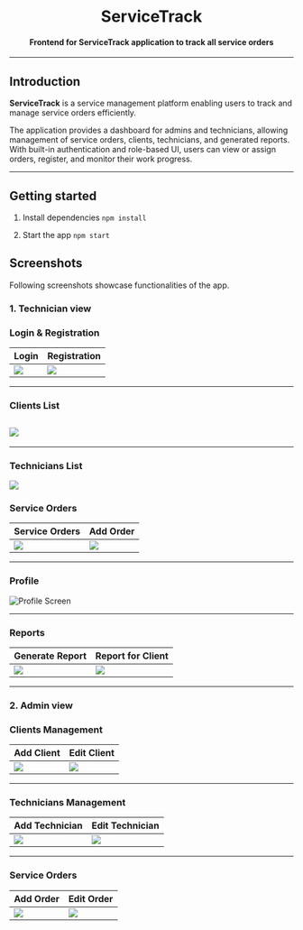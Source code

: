 <p align="center">
  <h1 align="center">ServiceTrack</h1>
  <h4 align="center">Frontend for ServiceTrack application to track all service orders</h4>
</p>

---

## Introduction

**ServiceTrack** is a service management platform enabling users to track and manage service orders efficiently.

The application provides a dashboard for admins and technicians, allowing management of service orders, clients, technicians, and generated reports. With built-in authentication and role-based UI, users can view or assign orders, register, and monitor their work progress.

---

## Getting started

1. Install dependencies
```npm install```

2. Start the app
```npm start```

##  Screenshots
Following screenshots showcase functionalities of the app.

### 1. Technician view
### Login & Registration
| Login | Registration |
|-------|--------------|
| ![](src/docs/img/readme/login-screen.png) | ![](src/docs/img/readme/registration-screen.png) |

---
### Clients List
![](src/docs/img/readme/clients-screen.png)
---
---
### Technicians List
![](src/docs/img/readme/technician-screen.png)


### Service Orders
| Service Orders | Add Order |
|----------------|------------------------|
| ![](src/docs/img/readme/your_service_orders-screen.png) | ![](src/docs/img/readme/add_service_order-screen.png) |


---
### Profile
![Profile Screen](src/docs/img/readme/profile-screen.png)

---

### Reports
| Generate Report | Report for Client |
|------------------|-------------------|
| ![](src/docs/img/readme/generate_raport-screen.png) | ![](src/docs/img/readme/generate_raport_for_client-screen.png) |

---
### 2. Admin view

### Clients Management
| Add Client   | Edit Client                                     |
|--------------|-------------------------------------------------|
|![](src/docs/img/readme/add_client-screen.png)| ![](src/docs/img/readme/edit_client-screen.png) |

---

### Technicians Management
| Add Technician | Edit Technician |
|----------------|-----------------|
| ![](src/docs/img/readme/add_technician-screen.png) | ![](src/docs/img/readme/edit_technician-screen.png) |

---

### Service Orders
| Add Order                                    | Edit Order                                             |
|-------------------------------------------------------|--------------------------------------------------------|
| ![](src/docs/img/readme/add_service_order-screen.png) | ![](src/docs/img/readme/edit_service_order-screen.png) |
